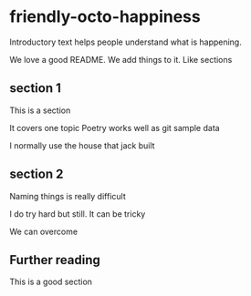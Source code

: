 # friendly-octo-happiness

Introductory text helps people understand what is happening.

We love a good README. We add things to it. Like sections

## section 1

This is a section

It covers one topic
Poetry works well as git sample data

I normally use the house that jack built

## section 2

Naming things is really difficult

I do try hard but still.
It can be tricky

We can overcome

## Further reading

This is a good section

